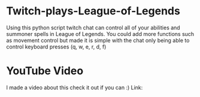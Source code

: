 # Twitch-plays-League-of-Legends
Using this python script twitch chat can control all of your abilities and summoner spells in League of Legends. You could add more functions such as movement control but made it is simple with the chat only being able to control keyboard presses (q, w, e, r, d, f)

# YouTube Video
I made a video about this check it out if you can :)
Link: 
